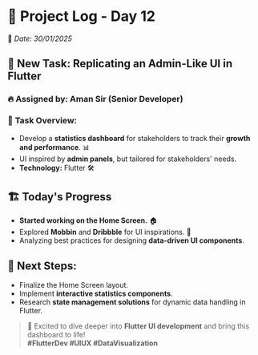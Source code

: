 # 🚀 **Project Log - Day 12**  
📅 *Date: 30/01/2025*  

## 🎯 **New Task: Replicating an Admin-Like UI in Flutter**  
### 🔥 **Assigned by:** Aman Sir (Senior Developer)  

### 📌 **Task Overview:**  
- Develop a **statistics dashboard** for stakeholders to track their **growth and performance**. 📊  
- UI inspired by **admin panels**, but tailored for stakeholders' needs.  
- **Technology:** Flutter 🛠️  

## 🏗️ **Today's Progress**  
- **Started working on the Home Screen.** 🏠  
- Explored **Mobbin** and **Dribbble** for UI inspirations. 🎨  
- Analyzing best practices for designing **data-driven UI components**.  

## 🔄 **Next Steps:**  
- Finalize the Home Screen layout.  
- Implement **interactive statistics components**.  
- Research **state management solutions** for dynamic data handling in Flutter.  

> 🚀 Excited to dive deeper into **Flutter UI development** and bring this dashboard to life!  
> **#FlutterDev #UIUX #DataVisualization**  
